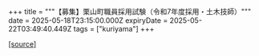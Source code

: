 +++
title = """【募集】栗山町職員採用試験（令和7年度採用・土木技師）"""
date = 2025-05-18T23:15:00.000Z
expiryDate = 2025-05-22T03:49:40.449Z
tags = ["kuriyama"]
+++


[[source]](https://www.town.kuriyama.hokkaido.jp/site/saiyou/28172.html)
